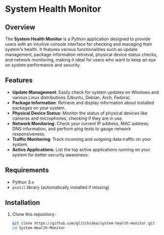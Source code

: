 # System Health Monitor

## Overview

The **System Health Monitor** is a Python application designed to provide users with an intuitive console interface for checking and managing their system's health. It features various functionalities such as update management, package information retrieval, physical device status checks, and network monitoring, making it ideal for users who want to keep an eye on system performance and security.

## Features

- **Update Management**: Easily check for system updates on Windows and various Linux distributions (Ubuntu, Debian, Arch, Fedora).
- **Package Information**: Retrieve and display information about installed packages on your system.
- **Physical Device Status**: Monitor the status of physical devices like cameras and microphones, checking if they are in use.
- **Network Monitoring**: Check your current IP address, MAC address, DNS information, and perform ping tests to gauge network responsiveness.
- **Traffic Monitoring**: Track incoming and outgoing data traffic on your system.
- **Active Applications**: List the top active applications running on your system for better security awareness.

## Requirements

- Python 3.x
- `psutil` library (automatically installed if missing)

## Installation

1. Clone this repository:
   ```bash
   git clone https://github.com/glitchidea/system-health-monitor.git
   cd System-Health-Monitor
